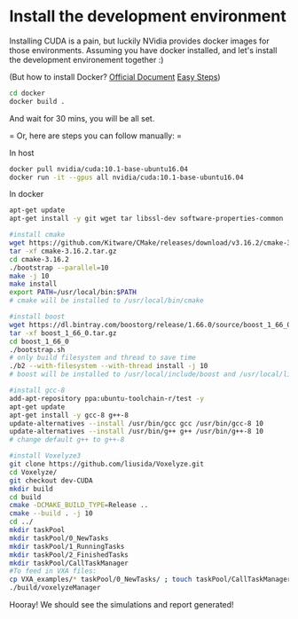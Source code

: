 # Install the development environment

Installing CUDA is a pain, but luckily NVidia provides docker images for those environments. Assuming you have docker installed, and let's install the development environement together :)

(But how to install Docker? [Official Document](https://docs.docker.com/v17.09/engine/installation/linux/docker-ce/ubuntu/) [Easy Steps](https://computingforgeeks.com/how-to-install-docker-on-ubuntu/))

```bash
cd docker
docker build .
```

And wait for 30 mins, you will be all set.

= Or, here are steps you can follow manually: = 

In host
```bash
docker pull nvidia/cuda:10.1-base-ubuntu16.04
docker run -it --gpus all nvidia/cuda:10.1-base-ubuntu16.04
```

In docker
```bash
apt-get update
apt-get install -y git wget tar libssl-dev software-properties-common

#install cmake
wget https://github.com/Kitware/CMake/releases/download/v3.16.2/cmake-3.16.2.tar.gz
tar -xf cmake-3.16.2.tar.gz
cd cmake-3.16.2
./bootstrap --parallel=10
make -j 10
make install
export PATH=/usr/local/bin:$PATH
# cmake will be installed to /usr/local/bin/cmake

#install boost
wget https://dl.bintray.com/boostorg/release/1.66.0/source/boost_1_66_0.tar.gz
tar -xf boost_1_66_0.tar.gz
cd boost_1_66_0
./bootstrap.sh
# only build filesystem and thread to save time
./b2 --with-filesystem --with-thread install -j 10
# boost will be installed to /usr/local/include/boost and /usr/local/lib/boost

#install gcc-8
add-apt-repository ppa:ubuntu-toolchain-r/test -y
apt-get update
apt-get install -y gcc-8 g++-8 
update-alternatives --install /usr/bin/gcc gcc /usr/bin/gcc-8 10
update-alternatives --install /usr/bin/g++ g++ /usr/bin/g++-8 10
# change default g++ to g++-8

#install Voxelyze3
git clone https://github.com/liusida/Voxelyze.git
cd Voxelyze/
git checkout dev-CUDA
mkdir build
cd build
cmake -DCMAKE_BUILD_TYPE=Release ..
cmake --build . -j 10
cd ../
mkdir taskPool
mkdir taskPool/0_NewTasks
mkdir taskPool/1_RunningTasks
mkdir taskPool/2_FinishedTasks
mkdir taskPool/CallTaskManager
#To feed in VXA files:
cp VXA_examples/* taskPool/0_NewTasks/ ; touch taskPool/CallTaskManager/a
./build/voxelyzeManager
```

Hooray! We should see the simulations and report generated!
